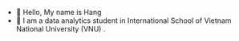 - 👋 Hello, My name is Hang
- 🌱 I am a data analytics student in International School of Vietnam National University (VNU)
.

<!---
Hang1128/Hang1128 is a ✨ special ✨ repository because its `README.md` (this file) appears on your GitHub profile.
You can click the Preview link to take a look at your changes.
--->
